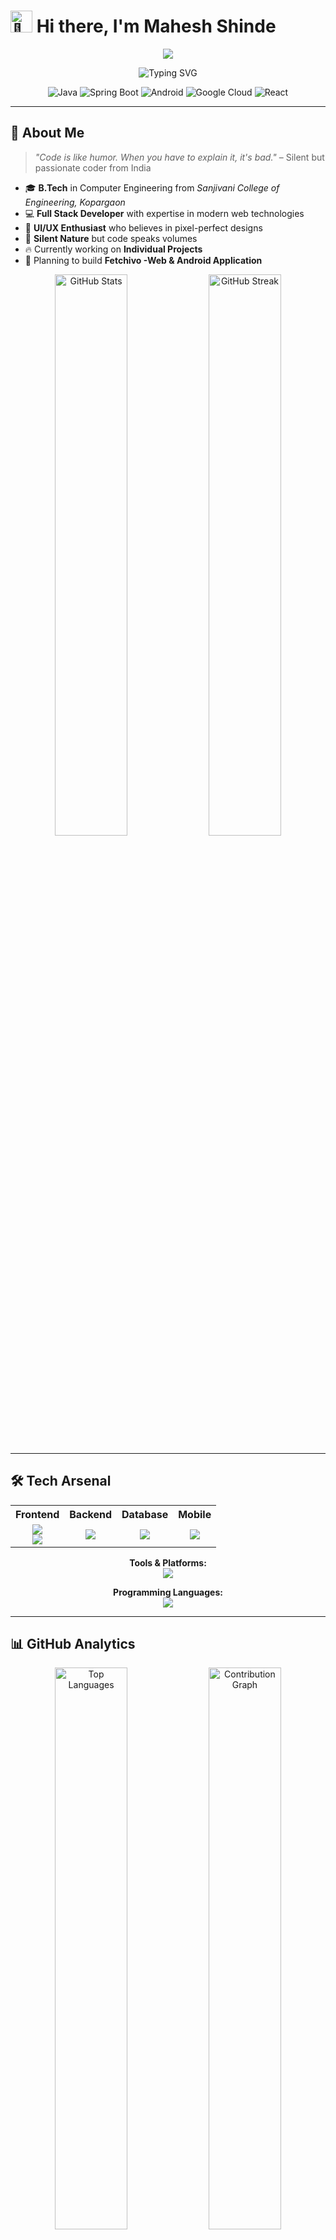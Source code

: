 # <img src="https://raw.githubusercontent.com/Tarikul-Islam-Anik/Animated-Fluent-Emojis/master/Emojis/Hand%20gestures/Waving%20Hand.png" alt="👋" width="35" /> Hi there, I'm Mahesh Shinde

<div align="center">
  <img src="https://capsule-render.vercel.app/api?type=waving&color=gradient&customColorList=0,2,2,5,30&height=300&section=header&text=Mahesh%20Shinde&fontSize=70&fontAlign=50&fontAlignY=40&fontColor=fff&desc=Java%20Full%20Stack%20%7C%20Android%20Developer%20%7C%20Google%20Cloud%20%7C%20React%20Developer&descAlign=50&descAlignY=60&descSize=20&animation=fadeIn" />
</div>

<p align="center">
  <img src="https://readme-typing-svg.herokuapp.com?font=Fira+Code&weight=500&size=28&pause=1000&color=00D9FF&center=true&vCenter=true&random=false&width=700&lines=Java+Full+Stack+Developer+☕;Android+App+Developer+📱;Google+Cloud+Professional+☁️;React+Frontend+Specialist+⚛️;Silent+Coder+%7C+Creative+Thinker+🚀" alt="Typing SVG" />
</p>

<div align="center">
  <img src="https://img.shields.io/badge/Java-ED8B00?style=for-the-badge&logo=java&logoColor=white" alt="Java" />
  <img src="https://img.shields.io/badge/Spring_Boot-6DB33F?style=for-the-badge&logo=spring-boot&logoColor=white" alt="Spring Boot" />
  <img src="https://img.shields.io/badge/Android-3DDC84?style=for-the-badge&logo=android&logoColor=white" alt="Android" />
  <img src="https://img.shields.io/badge/Google_Cloud-4285F4?style=for-the-badge&logo=google-cloud&logoColor=white" alt="Google Cloud" />
  <img src="https://img.shields.io/badge/React-20232A?style=for-the-badge&logo=react&logoColor=61DAFB" alt="React" />
</div>
<!--
<p align="center">
  <img src="https://komarev.com/ghpvc/?username=maheshshinde9100&label=Profile%20views&color=0e75b6&style=flat" alt="Profile views" />
  <img src="https://img.shields.io/github/followers/maheshshinde9100?label=Followers&style=social" alt="GitHub followers" />
</p>
-->

---

## 🚀 About Me

> *"Code is like humor. When you have to explain it, it's bad."* – Silent but passionate coder from India

- 🎓 **B.Tech** in Computer Engineering from *Sanjivani College of Engineering, Kopargaon*
- 💻 **Full Stack Developer** with expertise in modern web technologies
- 🎨 **UI/UX Enthusiast** who believes in pixel-perfect designs
- 🌟 **Silent Nature** but code speaks volumes
- 🔥 Currently working on **Individual Projects**
- 📱 Planning to build **Fetchivo -Web & Android Application**

<p align="center">
  <img src="https://github-readme-stats.vercel.app/api?username=maheshshinde9100&show_icons=true&theme=tokyonight&hide_border=true&bg_color=0D1117&title_color=00D9FF&icon_color=00D9FF&text_color=FFFFFF" alt="GitHub Stats" width="48%" />
  <img src="https://github-readme-streak-stats.herokuapp.com/?user=maheshshinde9100&theme=tokyonight&hide_border=true&background=0D1117&stroke=00D9FF&ring=00D9FF&fire=FF6B6B&currStreakLabel=00D9FF" alt="GitHub Streak" width="48%" />
</p>

---

## 🛠️ Tech Arsenal

<table align="center">
<tr>
    <th>Frontend</th>
    <th>Backend</th>
    <th>Database</th>
    <th>Mobile</th>
</tr>
<tr>
    <td align="center">
        <img src="https://skillicons.dev/icons?i=html,css,js,react" /><br>
        <img src="https://skillicons.dev/icons?i=tailwind,bootstrap,figma" />
    </td>
    <td align="center">
        <img src="https://skillicons.dev/icons?i=java,spring,hibernate" />
    </td>
    <td align="center">
        <img src="https://skillicons.dev/icons?i=mysql,mongodb,sqlite,firebase" />
    </td>
    <td align="center">
        <img src="https://skillicons.dev/icons?i=java,androidstudio" />
    </td>
</tr>
</table>

<p align="center">
    <strong>Tools & Platforms:</strong><br>
    <img src="https://skillicons.dev/icons?i=git,github,vscode,gcp,firebase,postman,ps,linux" />
</p>

<p align="center">
    <strong>Programming Languages:</strong><br>
    <img src="https://skillicons.dev/icons?i=java,cpp,js,python,c" />
</p>

---

## 📊 GitHub Analytics

<p align="center">
  <img src="https://github-readme-stats.vercel.app/api/top-langs/?username=maheshshinde9100&layout=compact&theme=tokyonight&hide_border=true&bg_color=0D1117&title_color=00D9FF&text_color=FFFFFF" alt="Top Languages" width="48%" />
  <img src="https://github-readme-activity-graph.vercel.app/graph?username=maheshshinde9100&bg_color=0D1117&color=00D9FF&line=00D9FF&point=FFFFFF&area=true&hide_border=true" alt="Contribution Graph" width="48%" />
</p>

<div align="center">
  <img src="https://github-readme-stats.vercel.app/api/wakatime?username=maheshshinde9100&theme=tokyonight&hide_border=true&bg_color=0D1117&title_color=00D9FF&text_color=FFFFFF" alt="Wakatime Stats" />
</div>

---

## 🏆 Achievements & Badges

<p align="center">
  <img src="https://github-profile-trophy.vercel.app/?username=maheshshinde9100&theme=tokyonight&no-frame=true&no-bg=true&margin-w=4&row=1" alt="GitHub Trophies" />
</p>

### 🎯 Professional Achievements
- **🚀 4+ Internships** completed across Android, Web Development, and ML
- **☁️ 28+ Google Cloud Badges** earned on Skill Boost
- **🏅 Google Developer Program** - Cloud Certified

### 💻 Coding Profiles
<p align="center">
  <a href="https://leetcode.com/code-with-mahesh" target="_blank">
    <img src="https://img.shields.io/badge/-LeetCode-FFA116?style=for-the-badge&logo=LeetCode&logoColor=black" alt="LeetCode" />
  </a>
  <a href="https://www.hackerrank.com/maheshshinde9100" target="_blank">
    <img src="https://img.shields.io/badge/-HackerRank-2EC866?style=for-the-badge&logo=HackerRank&logoColor=white" alt="HackerRank" />
  </a>
  <a href="https://auth.geeksforgeeks.org/user/coder_mahi" target="_blank">
    <img src="https://img.shields.io/badge/GeeksforGeeks-gray?style=for-the-badge&logo=geeksforgeeks&logoColor=35914c" alt="GeeksforGeeks" />
  </a>
  <a href="https://stackoverflow.com/users/22119667" target="_blank">
    <img src="https://img.shields.io/badge/-Stack%20Overflow-FE7A16?style=for-the-badge&logo=stack-overflow&logoColor=white" alt="Stack Overflow" />
  </a>
</p>

---

## 🚀 Featured Projects

<div align="center">

| Project | Tech Stack | Status | Links |
|---------|------------|--------|-------|
| **🌐 Portfolio Website** | React.js, Tailwind CSS | ✅ Live | [Demo](https://shindemaheshportfolio.netlify.app) |
| **🎵 YouTube to MP3 App** | Java, Android | ✅ Complete | Private |
| **👥 Student Mentoring App** | Spring Boot, Android | ✅ Complete | Private |
| **🏨 Hotel Management Web App** | Java, Spring Boot | 🔄 In Progress | Coming Soon |
| **📱 Programming Notes App** | Android, Java | 📋 Planned | Coming Soon |

</div>

---

## 📈 Contribution Snake

<div align="center">
  <img src="https://raw.githubusercontent.com/maheshshinde9100/maheshshinde9100/output/snake.svg" alt="Snake animation" />
</div>

---

## 🎵 Currently Vibing To

<div align="center">
  <img src="https://spotify-recently-played-readme.vercel.app/api?user=31k5kez4jgwdxo77c6zo6fbzm7p4&unique=true&count=1&width=600" alt="Spotify" />
</div>

---

## 🤝 Let's Connect

<p align="center">
  <a href="https://linkedin.com/in/mahesh-shinde-0a666b23b" target="_blank">
    <img src="https://img.shields.io/badge/LinkedIn-0077B5?style=for-the-badge&logo=linkedin&logoColor=white" alt="LinkedIn" />
  </a>
  <a href="mailto:maheshshinde9100@gmail.com" target="_blank">
    <img src="https://img.shields.io/badge/Gmail-D14836?style=for-the-badge&logo=gmail&logoColor=white" alt="Gmail" />
  </a>
  <a href="https://shindemaheshportfolio.netlify.app" target="_blank">
    <img src="https://img.shields.io/badge/Portfolio-FF5722?style=for-the-badge&logo=google-chrome&logoColor=white" alt="Portfolio" />
  </a>
  <a href="https://maheshshinde9100.hackerresume.io/" target="_blank">
    <img src="https://img.shields.io/badge/Resume-4285F4?style=for-the-badge&logo=google-drive&logoColor=white" alt="Resume" />
  </a>
</p>

---

<div align="center">
  <img src="https://capsule-render.vercel.app/api?type=waving&color=gradient&customColorList=0,2,2,5,30&height=100&section=footer&text=Thanks%20for%20visiting!&fontSize=16&fontColor=fff&animation=twinkling" width="100%" />
</div>

<p align="center">
  <img src="https://readme-typing-svg.herokuapp.com?font=Fira+Code&size=20&pause=1000&color=00D9FF&center=true&vCenter=true&random=false&width=500&lines=⭐+Star+some+repositories+if+you+like+them!;🚀+Always+ready+for+new+challenges;💡+Let's+build+something+amazing+together!" alt="Footer Typing SVG" />
</p>

---

<div align="center">
  <sub>✨ Generated with ❤️ by Mahesh Shinde ✨</sub>
</div>
